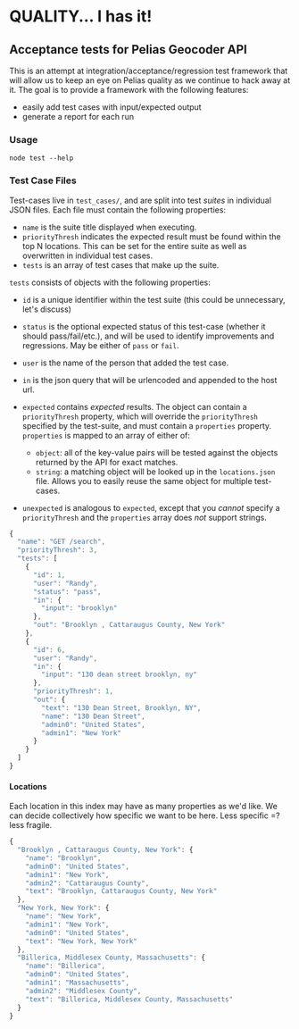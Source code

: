 # QUALITY... I has it!

## Acceptance tests for Pelias Geocoder API

This is an attempt at integration/acceptance/regression test framework that will allow us
to keep an eye on Pelias quality as we continue to hack away at it. The goal is to provide a
framework with the following features:

 * easily add test cases with input/expected output
 * generate a report for each run

### Usage

```
node test --help
```

### Test Case Files
Test-cases live in `test_cases/`, and are split into test *suites* in individual JSON files. Each file must contain the
following properties:

 + `name` is the suite title displayed when executing.
 + `priorityThresh` indicates the expected result must be found within the top N locations. This can be set for the entire suite as well as overwritten in individual test cases.
 + `tests` is an array of test cases that make up the suite.

`tests` consists of objects with the following properties:
 + `id` is a unique identifier within the test suite (this could be unnecessary, let's discuss)
 + `status` is the optional expected status of this test-case (whether it should pass/fail/etc.), and will be used to
   identify improvements and regressions. May be either of `pass` or `fail`.
 + `user` is the name of the person that added the test case.
 + `in` is the json query that will be urlencoded and appended to the host url.
 + `expected` contains *expected* results. The object can contain a `priorityThresh` property, which will override the
   `priorityThresh` specified by the test-suite, and must contain a `properties` property. `properties` is mapped to an
   array of either of:

     + `object`: all of the key-value pairs will be tested against the objects returned by the API for exact matches.
     + `string`: a matching object will be looked up in the `locations.json` file. Allows you to easily reuse the same
      object for multiple test-cases.

+ `unexpected` is analogous to `expected`, except that you *cannot* specify a `priorityThresh` and the `properties`
  array does *not* support strings.


```javascript
{
  "name": "GET /search",
  "priorityThresh": 3,
  "tests": [
    {
      "id": 1,
      "user": "Randy",
      "status": "pass",
      "in": {
        "input": "brooklyn"
      },
      "out": "Brooklyn , Cattaraugus County, New York"
    },
    {
      "id": 6,
      "user": "Randy",
      "in": {
        "input": "130 dean street brooklyn, ny"
      },
      "priorityThresh": 1,
      "out": {
        "text": "130 Dean Street, Brooklyn, NY",
        "name": "130 Dean Street",
        "admin0": "United States",
        "admin1": "New York"
      }
    }
  ]
}
```

#### Locations

Each location in this index may have as many properties as we'd like. We can decide collectively how specific we
want to be here. Less specific =? less fragile.

```javascript
{
  "Brooklyn , Cattaraugus County, New York": {
    "name": "Brooklyn",
    "admin0": "United States",
    "admin1": "New York",
    "admin2": "Cattaraugus County",
    "text": "Brooklyn, Cattaraugus County, New York"
  },
  "New York, New York": {
    "name": "New York",
    "admin1": "New York",
    "admin0": "United States",
    "text": "New York, New York"
  },
  "Billerica, Middlesex County, Massachusetts": {
    "name": "Billerica",
    "admin0": "United States",
    "admin1": "Massachusetts",
    "admin2": "Middlesex County",
    "text": "Billerica, Middlesex County, Massachusetts"
  }
}
```
